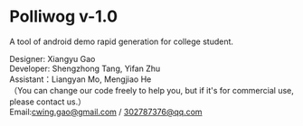 # Polliwog v-1.0
A tool of android demo rapid generation for college student.   
   
Designer: Xiangyu Gao  
Developer: Shengzhong Tang, Yifan Zhu  
Assistant：Liangyan Mo, Mengjiao He  
（You can change our code freely to help you, but if it's for commercial use, please contact us.）  
Email:cwing.gao@gmail.com / 302787376@qq.com  
